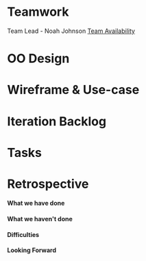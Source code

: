 # Teamwork
Team Lead - Noah Johnson
[Team Availability](https://www.when2meet.com/?11695597-3PjHf)

# OO Design

# Wireframe & Use-case

# Iteration Backlog

# Tasks

# Retrospective
#### What we have done

#### What we haven't done

#### Difficulties

#### Looking Forward
